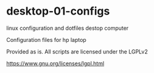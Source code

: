 # desktop-01-configs

linux configuration and dotfiles destop computer

Configuration files for hp laptop

Provided as is. All scripts are licensed under the LGPLv2

https://www.gnu.org/licenses/lgpl.html
